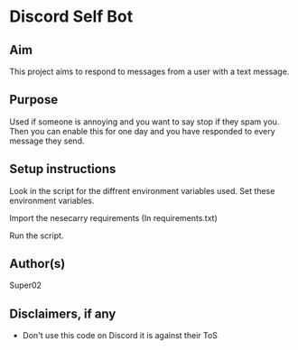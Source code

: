 # Discord Self Bot

## Aim

This project aims to respond to messages from a user with a text message.

## Purpose

Used if someone is annoying and you want to say stop if they spam you. Then you can enable this for one day and you have responded to every message they send.


## Setup instructions

Look in the script for the diffrent environment variables used. Set these environment variables.

Import the nesecarry requirements (In requirements.txt)

Run the script.

## Author(s)

Super02


## Disclaimers, if any

 - Don't use this code on Discord it is against their ToS
